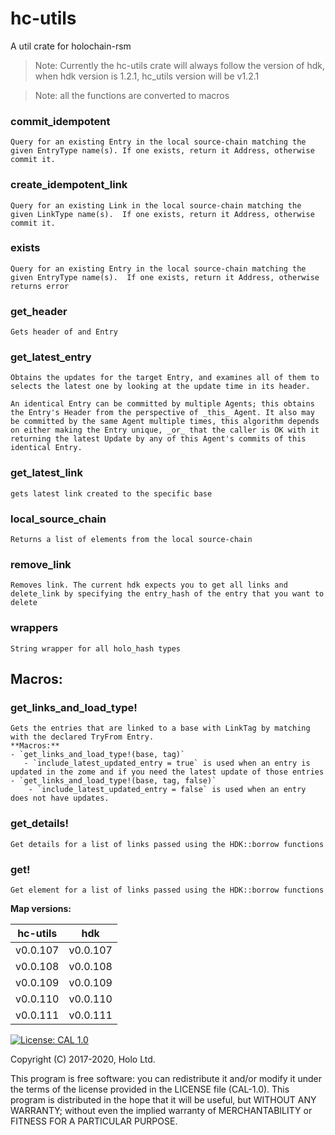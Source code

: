 # hc-utils

A util crate for holochain-rsm

> Note: Currently the hc-utils crate will always follow the version of hdk, when hdk version is 1.2.1, hc_utils version will be v1.2.1

> Note: all the functions are converted to macros

### commit_idempotent

    Query for an existing Entry in the local source-chain matching the given EntryType name(s). If one exists, return it Address, otherwise commit it.

### create_idempotent_link

    Query for an existing Link in the local source-chain matching the given LinkType name(s).  If one exists, return it Address, otherwise commit it.

### exists

    Query for an existing Entry in the local source-chain matching the given EntryType name(s).  If one exists, return it Address, otherwise returns error

### get_header

    Gets header of and Entry

### get_latest_entry

    Obtains the updates for the target Entry, and examines all of them to selects the latest one by looking at the update time in its header.

    An identical Entry can be committed by multiple Agents; this obtains the Entry's Header from the perspective of _this_ Agent. It also may be committed by the same Agent multiple times, this algorithm depends on either making the Entry unique, _or_ that the caller is OK with it returning the latest Update by any of this Agent's commits of this identical Entry.

### get_latest_link

    gets latest link created to the specific base

### local_source_chain

    Returns a list of elements from the local source-chain

### remove_link

    Removes link. The current hdk expects you to get all links and delete_link by specifying the entry_hash of the entry that you want to delete

### wrappers

    String wrapper for all holo_hash types

## Macros:

### get_links_and_load_type!

    Gets the entries that are linked to a base with LinkTag by matching with the declared TryFrom Entry.
    **Macros:**
    - `get_links_and_load_type!(base, tag)`
       - `include_latest_updated_entry = true` is used when an entry is updated in the zome and if you need the latest update of those entries
    - `get_links_and_load_type!(base, tag, false)`
        - `include_latest_updated_entry = false` is used when an entry does not have updates.

### get_details!

    Get details for a list of links passed using the HDK::borrow functions

### get!

    Get element for a list of links passed using the HDK::borrow functions

**Map versions:**

| hc-utils | hdk      |
| -------- | -------- |
| v0.0.107 | v0.0.107 |
| v0.0.108 | v0.0.108 |
| v0.0.109 | v0.0.109 |
| v0.0.110 | v0.0.110 |
| v0.0.111 | v0.0.111 |

[![License: CAL 1.0](https://img.shields.io/badge/License-CAL%201.0-blue.svg)](https://github.com/holochain/cryptographic-autonomy-license)

Copyright (C) 2017-2020, Holo Ltd.

This program is free software: you can redistribute it and/or modify it under the terms of the license
provided in the LICENSE file (CAL-1.0). This program is distributed in the hope that it will be useful,
but WITHOUT ANY WARRANTY; without even the implied warranty of MERCHANTABILITY or FITNESS FOR A PARTICULAR PURPOSE.
